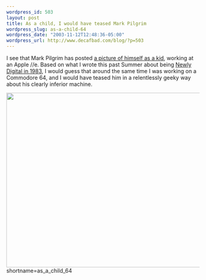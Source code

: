 ```yaml
--- 
wordpress_id: 503
layout: post
title: As a child, I would have teased Mark Pilgrim
wordpress_slug: as-a-child-64
wordpress_date: "2003-11-12T12:48:36-05:00"
wordpress_url: http://www.decafbad.com/blog/?p=503
---
```

I see that Mark Pilgrim has posted <a href="http://diveintomark.org/archives/2003/11/11/iie">a picture of himself as a kid</a>, working at an Apple //e.  Based on what I wrote this past Summer about being <a href="http://www.decafbad.com/blog/geek/newly_digital.html">Newly Digital in 1983</a>, I would guess that around the same time I was working on a Commodore 64, and I would have teased him in a relentlessly geeky way about his clearly inferior machine.

<div align="center"><img src="http://www.decafbad.com/blog-images/working-at-c64-cropped.jpg" width="553" height="455" /></div>
<!--more-->
shortname=as_a_child_64
